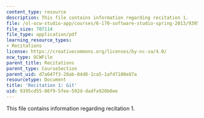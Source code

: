 ```yaml
---
content_type: resource
description: This file contains information regarding recitation 1.
file: /ol-ocw-studio-app/courses/6-170-software-studio-spring-2013/9395cd5506f95fee592ddadfa920b0ee_MIT6_170S13_rec1-Git.pdf
file_size: 707114
file_type: application/pdf
learning_resource_types:
- Recitations
license: https://creativecommons.org/licenses/by-nc-sa/4.0/
ocw_type: OCWFile
parent_title: Recitations
parent_type: CourseSection
parent_uid: d7a647f3-28ab-84d8-1ca5-1afd7100e87a
resourcetype: Document
title: 'Recitation 1: Git'
uid: 9395cd55-06f9-5fee-592d-dadfa920b0ee
---
```

This file contains information regarding recitation 1.
